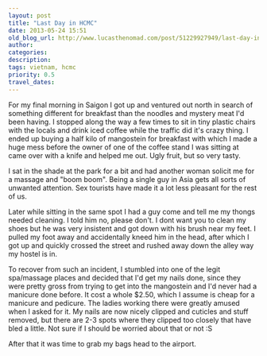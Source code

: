 ```yaml
---
layout: post
title: "Last Day in HCMC"
date: 2013-05-24 15:51
old_blog_url: http://www.lucasthenomad.com/post/51229927949/last-day-in-hcmc
author: 
categories: 
description: 
tags: vietnam, hcmc
priority: 0.5
travel_dates: 
---
```

For my final morning in Saigon I got up and ventured out north in search of
something different for breakfast than the noodles and mystery meat I'd been
having. I stopped along the way a few times to sit in tiny plastic chairs with
the locals and drink iced coffee while the traffic did it's crazy thing. I ended
up buying a half kilo of mangostein for breakfast with which I made a huge mess
before the owner of one of the coffee stand I was sitting at came over with a
knife and helped me out. Ugly fruit, but so very tasty.

<!-- more -->

I sat in the shade at the park for a bit and had another woman solicit me for a massage and "boom boom". Being a single guy in Asia gets all sorts of unwanted attention. Sex tourists have made it a lot less pleasant for the rest of us.

Later while sitting in the same spot I had a guy come and tell me my thongs needed cleaning. I told him no, please don't. I dont want you to clean my shoes but he was very insistent and got down with his brush near my feet. I pulled my foot away and accidentally kneed him in the head, after which I got up and quickly crossed the street and rushed away down the alley way my hostel is in.

To recover from such an incident, I stumbled into one of the legit spa/massage places and decided that I'd get my nails done, since they were pretty gross from trying to get into the mangostein and I'd never had a manicure done before. It cost a whole $2.50, which I assume is cheap for a manicure and pedicure. The ladies working there were greatly amused when I asked for it. My nails are now nicely clipped and cuticles and stuff removed, but there are 2-3 spots where they clipped too closely that have bled a little. Not sure if I should be worried about that or not :S

After that it was time to grab my bags head to the airport.
